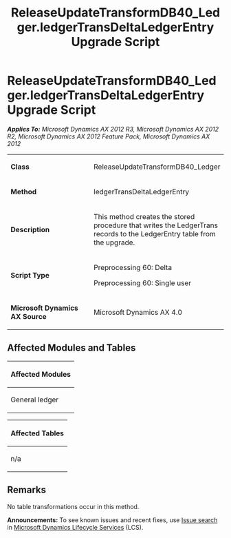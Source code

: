 ﻿---
title: ReleaseUpdateTransformDB40_Ledger.ledgerTransDeltaLedgerEntry Upgrade Script
TOCTitle: ReleaseUpdateTransformDB40_Ledger.ledgerTransDeltaLedgerEntry Upgrade Script
ms:assetid: 58cc5a24-4008-4118-a408-5b7d4f80908f
ms:mtpsurl: https://msdn.microsoft.com/en-us/library/JJ736244(v=AX.60)
ms:contentKeyID: 49708419
ms.date: 05/18/2015
mtps_version: v=AX.60
---

# ReleaseUpdateTransformDB40\_Ledger.ledgerTransDeltaLedgerEntry Upgrade Script 


_**Applies To:** Microsoft Dynamics AX 2012 R3, Microsoft Dynamics AX 2012 R2, Microsoft Dynamics AX 2012 Feature Pack, Microsoft Dynamics AX 2012_

<table>
<colgroup>
<col style="width: 50%" />
<col style="width: 50%" />
</colgroup>
<tbody>
<tr class="odd">
<td><p><strong>Class</strong></p></td>
<td><p>ReleaseUpdateTransformDB40_Ledger</p></td>
</tr>
<tr class="even">
<td><p><strong>Method</strong></p></td>
<td><p>ledgerTransDeltaLedgerEntry</p></td>
</tr>
<tr class="odd">
<td><p><strong>Description</strong></p></td>
<td><p>This method creates the stored procedure that writes the LedgerTrans records to the LedgerEntry table from the upgrade.</p></td>
</tr>
<tr class="even">
<td><p><strong>Script Type</strong></p></td>
<td><p>Preprocessing 60: Delta</p>
<p>Preprocessing 60: Single user</p></td>
</tr>
<tr class="odd">
<td><p><strong>Microsoft Dynamics AX Source</strong></p></td>
<td><p>Microsoft Dynamics AX 4.0</p></td>
</tr>
</tbody>
</table>


## Affected Modules and Tables

<table>
<colgroup>
<col style="width: 100%" />
</colgroup>
<thead>
<tr class="header">
<th><p>Affected Modules</p></th>
</tr>
</thead>
<tbody>
<tr class="odd">
<td><p>General ledger</p></td>
</tr>
</tbody>
</table>


<table>
<colgroup>
<col style="width: 100%" />
</colgroup>
<thead>
<tr class="header">
<th><p>Affected Tables</p></th>
</tr>
</thead>
<tbody>
<tr class="odd">
<td><p>n/a</p></td>
</tr>
</tbody>
</table>


## Remarks

No table transformations occur in this method.

  
**Announcements:** To see known issues and recent fixes, use [Issue search](http://go.microsoft.com/fwlink/?linkid=389258) in [Microsoft Dynamics Lifecycle Services](http://go.microsoft.com/fwlink/?linkid=306505) (LCS).

